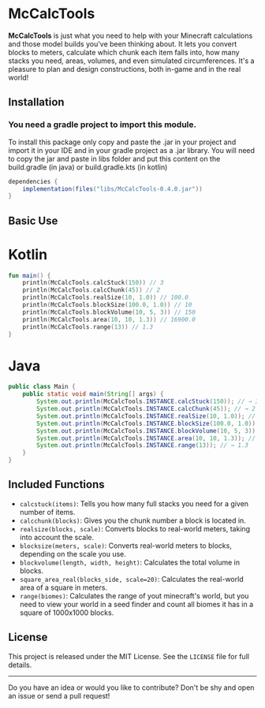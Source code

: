# McCalcTools
**McCalcTools** is just what you need to help with your Minecraft calculations and those model builds you've been thinking about. It lets you convert blocks to meters, calculate which chunk each item falls into, how many stacks you need, areas, volumes, and even simulated circumferences. It's a pleasure to plan and design constructions, both in-game and in the real world!

## Installation
### You need a gradle project to import this module.

To install this package only copy and paste the .jar in your project and import it in your IDE and in your gradle project as a .jar library.
You will need to copy the jar and paste in libs folder and put this content on the build.gradle (in java) or build.gradle.kts (in kotlin)

```gradle
dependencies {
    implementation(files("libs/McCalcTools-0.4.0.jar"))
}
```



## Basic Use
# Kotlin
```kotlin
fun main() {
    println(McCalcTools.calcStuck(150)) // 3
    println(McCalcTools.calcChunk(45)) // 2
    println(McCalcTools.realSize(10, 1.0)) // 100.0
    println(McCalcTools.blockSize(100.0, 1.0)) // 10
    println(McCalcTools.blockVolume(10, 5, 3)) // 150
    println(McCalcTools.area(10, 10, 1.3)) // 16900.0
    println(McCalcTools.range(13)) // 1.3
}

```
# Java
```java
public class Main {
    public static void main(String[] args) {
        System.out.println(McCalcTools.INSTANCE.calcStuck(150)); // → 3
        System.out.println(McCalcTools.INSTANCE.calcChunk(45)); // → 2
        System.out.println(McCalcTools.INSTANCE.realSize(10, 1.0)); // → 100.0
        System.out.println(McCalcTools.INSTANCE.blockSize(100.0, 1.0)); // → 10
        System.out.println(McCalcTools.INSTANCE.blockVolume(10, 5, 3))
        System.out.println(McCalcTools.INSTANCE.area(10, 10, 1.3)); // → 16900.0
        System.out.println(McCalcTools.INSTANCE.range(13)); // → 1.3
    }
}
```

## Included Functions

- `calcstuck(items)`: Tells you how many full stacks you need for a given number of items.
- `calcchunk(blocks)`: Gives you the chunk number a block is located in.
- `realsize(blocks, scale)`: Converts blocks to real-world meters, taking into account the scale.
- `blocksize(meters, scale)`: Converts real-world meters to blocks, depending on the scale you use.
- `blockvolume(length, width, height)`: Calculates the total volume in blocks.
- `square_area_real(blocks_side, scale=20)`: Calculates the real-world area of ​​a square in meters.
- `range(biomes)`: Calculates the range of yout minecraft's world, but you need to view your world in a seed finder and count all biomes it has in a square of 1000x1000 blocks.

## License

This project is released under the MIT License. See the `LICENSE` file for full details.

---
Do you have an idea or would you like to contribute? Don't be shy and open an issue or send a pull request!



